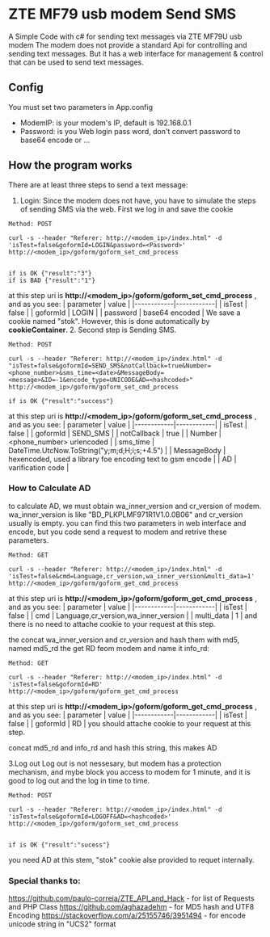 # ZTE MF79 usb modem Send SMS
A Simple Code with c# for sending text messages via ZTE MF79U usb modem
The modem does not provide a standard Api for controlling and sending text messages. But it has a web interface for  management & control that can be used to send text messages.
## Config
You must set two parameters in App.config
- ModemIP: is your modem's IP, default is 192.168.0.1
- Password: is you Web login pass word, don't convert password to base64 encode or ...
## How the program works
There are at least three steps to send a text message:
1. Login:
Since the modem does not have, you have to simulate the steps of sending SMS via the web. First we log in and save the cookie
```
Method: POST

curl -s --header "Referer: http://<modem_ip>/index.html" -d 'isTest=false&goformId=LOGIN&password=<Password>' http://<modem_ip>/goform/goform_set_cmd_process


if is OK {"result":"3"}
if is BAD {"result":"1"}
```
at this step uri is **http://<modem_ip>/goform/goform_set_cmd_process** , and as you see: 
  | parameter | value |
|------------|------------|
|   isTest    | false     |
|   goformId       |  LOGIN          |
|	  password       | <Password>  base64 encoded         | 
We save a cookie named "stok". However, this is done automatically by **cookieContainer**.
2. Second step is Sending SMS.
```
Method: POST

curl -s --header "Referer: http://<modem_ip>/index.html" -d "isTest=false&goformId=SEND_SMS&notCallback=true&Number=<phone_number>&sms_time=<date>&MessageBody=<message>&ID=-1&encode_type=UNICODE&AD=<hashcoded>"
http://<modem_ip>/goform/goform_set_cmd_process 

if is OK {"result":"success"}
```
at this step uri is **http://<modem_ip>/goform/goform_set_cmd_process** , and as you see: 
| parameter | value |
|------------|------------|
|   isTest    | false     |
|   goformId       |  SEND_SMS          |
|	  notCallback       | true         | 
|	  Number       | <phone_number> urlencoded        |
|	  sms_time       | DateTime.UtcNow.ToString("y;m;d;H;i;s;+4.5")         |
|	  MessageBody       | <message> hexencoded,  used a library foe encoding text to gsm encode       |
|	  AD       |  varification code         |   
### How to Calculate AD
to calculate AD, we must obtain   wa_inner_version and cr_version of modem.  wa_inner_version is like "BD_PLKPLMF971R1V1.0.0B06" and cr_version usually is empty. you can find this two parameters in web interface and encode, but you code send a request to modem and retrive these parameters.
```
Method: GET

curl -s --header "Referer: http://<modem_ip>/index.html" -d 'isTest=false&cmd=Language,cr_version,wa_inner_version&multi_data=1' http://<modem_ip>/goform/goform_get_cmd_process

```  
at this step uri is **http://<modem_ip>/goform/goform_get_cmd_process** , and as you see: 
| parameter | value |
|------------|------------|
|   isTest    | false     |
|   cmd       |  Language,cr_version,wa_inner_version          |
  |   multi_data       |  1         |
and there is no need to attache cookie to your request at this step.  

the concat   wa_inner_version and cr_version and hash them with md5, named md5_rd
the get RD feom modem and name it info_rd:  
```
Method: GET

curl -s --header "Referer: http://<modem_ip>/index.html" -d 'isTest=false&goformId=RD' http://<modem_ip>/goform/goform_get_cmd_process

```  
at this step uri is **http://<modem_ip>/goform/goform_get_cmd_process** , and as you see: 
| parameter | value |
|------------|------------|
|   isTest    | false     |
|   goformId       |  RD          |
  you should attache cookie to your request at this step.
  
  concat md5_rd and info_rd and hash this string, this makes AD
  
3.Log out
  Log out is not nessesary, but modem has a protection mechanism, and mybe block you access to modem for 1 minute, and it is good to log out and the log in time to time.
```
Method: POST

curl -s --header "Referer: http://<modem_ip>/index.html" -d 'isTest=false&goformId=LOGOFF&AD=<hashcoded>' http://<modem_ip>/goform/goform_set_cmd_process


if is OK {"result":"sucess"}
```  
you need AD at this stem, "stok" cookie alse provided to requet internally.
  
### Special thanks to:

https://github.com/paulo-correia/ZTE_API_and_Hack - for list of Requests and PHP Class
https://github.com/aghazadehm - for  MD5 hash and UTF8 Encoding
https://stackoverflow.com/a/25155746/3951494 - for  encode unicode string in "UCS2" format  
